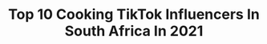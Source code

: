 ---
title: Top 10 Cooking TikTok Influencers In South Africa In 2021
description: >-
  Find top cooking TikTok influencers in South Africa in 2021. Most popular hashtags: #fyp #tiktoksa #foryoupage #foryou.
platform: TikTok
hits: 10
text_top: See the best TikTok influencers on inBeat.
text_bottom: Our platform holds 10 TikTok influencers like this in South Africa for you to work with.
profiles:
  - username: "itzcands"
    fullname: >-
      Candice ;)
    bio: >-
      idk anymore
    location: "South Africa"
    followers: 173700
    engagement: 2209
    commentsToLikes: 0.030822
    id: ck978grmd7wvg0j78yyqurpn3
    verified: true
    hashtags: "#tiktoksa, #greenscreen, #fy, #fyp"
  - username: "curlykenter"
    fullname: >-
      CurlyKenter
    bio: >-
      🇿🇦 A lisping homosapien
    location: "South Africa"
    followers: 19900
    engagement: 1326
    commentsToLikes: 0.063900
    id: ck9f3ncsvilwr0j782q1bxihg
    verified: true
    hashtags: "#tiktoksouthafrica, #trending, #transitioner, #kikxsquadtakeover"
  - username: "mattalexander_"
    fullname: >-
      Matt Alexander 
    bio: >-
      🇺🇸 I am real Matt 🇿🇦 I dream of world domination. DM me
    location: "South Africa"
    followers: 1200000
    engagement: 2936
    commentsToLikes: 0.008685
    id: ckacrfamk55pf0i78xfes3drb
    verified: false
    hashtags: "#wtf, #wtffacts, #unthink, #funny"
  - username: "life_with_lerato"
    fullname: >-
      Life_with_Lerato
    bio: >-
      Easy recipes. Vlogs 🇿🇦 YouTube/IG: wholesome_lerato leratompha@gmail.co.za
    location: "South Africa"
    followers: 71700
    engagement: 1081
    commentsToLikes: 0.014893
    id: ckav9fwxigs230j23nwshz012
    verified: false
    hashtags: "#tiktoksa, #foodtiktok, #tiktokfood, #southafrica"
  - username: "raydawg11"
    fullname: >-
      Rynhardt Schoeman
    bio: >-
      GOAL 10K FOLLOWERS 😱 ADD ME ON INSTA🔝
    location: "South Africa"
    followers: 4217
    engagement: 715
    commentsToLikes: 0.045439
    id: ckafu35938l130i78kt1oz2rs
    verified: false
    hashtags: "#tiktok, #afrikaans, #dance, #tiktoksouthafrica"
  - username: "karl_kugelmann"
    fullname: >-
      Karl_Kugelmann_
    bio: >-
      IG / @karl_kugelmann 🇿🇦 Bookings: info@fanjam.co.za Cameo videos below! ⬇️
    location: "South Africa"
    followers: 5400000
    engagement: 1091
    commentsToLikes: 0.013208
    id: ck7zoi3aek8qu0j786nfp8je8
    verified: true
    hashtags: "#duet, #duetthis, #blueforpaige"
  - username: "doyouknowkg"
    fullname: >-
      Kaegen Kaegie Grobbelaar
    bio: >-
      @do_you_know_kg PayPal and bookings: beyou.kg@gmail.com
    location: "South Africa"
    followers: 157300
    engagement: 627
    commentsToLikes: 0.026224
    id: ckdtlfecszkx60j23xoiqtgqu
    verified: false
    hashtags: "#dancer, #letsdance, #freestyle, #amapiano"
  - username: "nix951"
    fullname: >-
      Nix
    bio: >-
      Hi there. I see you looking. you can hit the follow button🥰🥰🥰 Please❤❤❤
    location: "South Africa"
    followers: 2335
    engagement: 1405
    commentsToLikes: 0.039439
    id: ck8oxl8vw31mh0j78w0g4dbfp
    verified: false
    hashtags: "#trending, #southafricatiktok, #viral, #foryou"
  - username: "mlindothevocalist1"
    fullname: >-
      @MlindoTheVocalist
    bio: >-
      South African Vocalist, for bookings: 📧: bookings@blaqboymusic.com
    location: "South Africa"
    followers: 31400
    engagement: 1053
    commentsToLikes: 0.024225
    id: ckbbmmktnaqwc0j232ptvipfz
    verified: false
    hashtags: "#emakhaya, #boopboopboop, #fyp, #foryoupage"
  - username: "brentlindeque"
    fullname: >-
      Brent Lindeque
    bio: >-
      Good Things Guy | Radio Host | Presenter | Journo | Top SA Blogger | #LoveSA
    location: "South Africa"
    followers: 8289
    engagement: 711
    commentsToLikes: 0.060808
    id: ckc326mtbsfjw0j23e90kbz78
    verified: false
    hashtags: "#foryou, #funny, #foryoupage, #xyzbca"
---